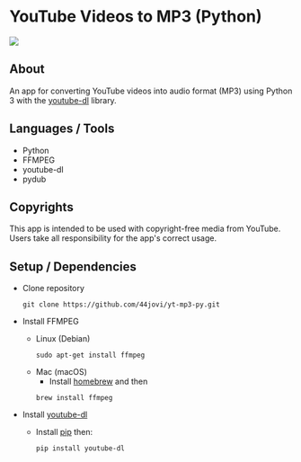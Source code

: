 # YouTube Videos to MP3 (Python)

<img src="https://img.shields.io/badge/python-3670A0?style=for-the-badge&logo=python&logoColor=ffdd54"/>

## About

An app for converting YouTube videos into audio format (MP3) using Python 3 with the [youtube-dl](https://github.com/ytdl-org/youtube-dl) library.

## Languages / Tools

- Python
- FFMPEG
- youtube-dl
- pydub

## Copyrights

This app is intended to be used with copyright-free media from YouTube. Users take all responsibility for the app's correct usage.

## Setup / Dependencies

- Clone repository
  ```
  git clone https://github.com/44jovi/yt-mp3-py.git
  ```
- Install FFMPEG

  - Linux (Debian)
    ```
    sudo apt-get install ffmpeg
    ```
  - Mac (macOS)
    - Install [homebrew](https://brew.sh/) and then
    ```
    brew install ffmpeg
    ```

- Install [youtube-dl](https://github.com/ytdl-org/youtube-dl)
  - Install [pip](https://pypi.org/project/pip/) then:
    ```
    pip install youtube-dl
    ```

